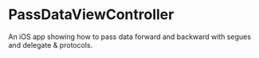 # PassDataViewController
An iOS app showing how to pass data forward and backward with segues and delegate &amp; protocols.
